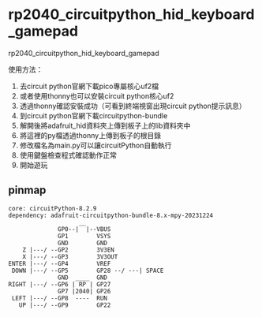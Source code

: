 # rp2040_circuitpython_hid_keyboard_gamepad
rp2040_circuitpython_hid_keyboard_gamepad

使用方法：
1. 去circuit python官網下載pico專屬核心uf2檔
2. 或者使用thonny也可以安裝circuit python核心uf2
3. 透過thonny確認安裝成功（可看到終端視窗出現circuit python提示訊息）
4. 到circuit python官網下載circuitpython-bundle
5. 解開後將adafruit_hid資料夾上傳到板子上的lib資料夾中
6. 將這裡的py檔透過thonny上傳到板子的根目錄
7. 修改檔名為main.py可以讓circuitPython自動執行
8. 使用鍵盤檢查程式確認動作正常
9. 開始遊玩

## pinmap
```
core: circuitPython-8.2.9
dependency: adafruit-circuitpython-bundle-8.x-mpy-20231224
                    __
              GP0--|  |--VBUS
              GP1        VSYS
              GND        GND
    Z |---/ --GP2        3V3EN
    X |---/ --GP3        3V3OUT
ENTER |---/ --GP4        VREF
 DOWN |---/ --GP5        GP28 --/ ---| SPACE
              GND  ____  GND
RIGHT |---/ --GP6 | RP | GP27
              GP7 |2040| GP26
 LEFT |---/ --GP8  ----  RUN
   UP |---/ --GP9        GP22
```
